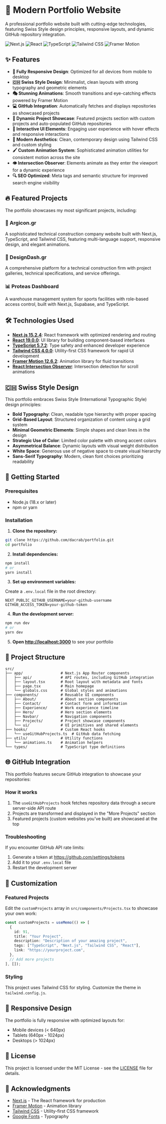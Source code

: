 # 🚀 Modern Portfolio Website

A professional portfolio website built with cutting-edge technologies, featuring Swiss Style design principles, responsive layouts, and dynamic GitHub repository integration.

![Next.js](https://img.shields.io/badge/Next.js-15.2.4-black)
![React](https://img.shields.io/badge/React-19.0.0-blue)
![TypeScript](https://img.shields.io/badge/TypeScript-5.7.2-blue)
![Tailwind CSS](https://img.shields.io/badge/Tailwind-4.0.0-38B2AC)
![Framer Motion](https://img.shields.io/badge/Framer_Motion-12.6.2-purple)

## ✨ Features

- **📱 Fully Responsive Design**: Optimized for all devices from mobile to desktop
- **🇨🇭 Swiss Style Design**: Minimalist, clean layouts with strong typography and geometric elements
- **🎭 Stunning Animations**: Smooth transitions and eye-catching effects powered by Framer Motion
- **💻 GitHub Integration**: Automatically fetches and displays repositories as showcased projects
- **🔄 Dynamic Project Showcase**: Featured projects section with custom projects and auto-populated GitHub repositories
- **🌟 Interactive UI Elements**: Engaging user experience with hover effects and responsive interactions
- **🌙 Modern Aesthetics**: Clean, contemporary design using Tailwind CSS and custom styling
- **🖌️ Custom Animation System**: Sophisticated animation utilities for consistent motion across the site
- **👁️ Intersection Observer**: Elements animate as they enter the viewport for a dynamic experience
- **🔍 SEO Optimized**: Meta tags and semantic structure for improved search engine visibility

## 🔥 Featured Projects

The portfolio showcases my most significant projects, including:

### 🏢 Argicon.gr
A sophisticated technical construction company website built with Next.js, TypeScript, and Tailwind CSS, featuring multi-language support, responsive design, and elegant animations.

### 🎨 DesignDash.gr
A comprehensive platform for a technical construction firm with project galleries, technical specifications, and service offerings.

### 📊 Proteas Dashboard
A warehouse management system for sports facilities with role-based access control, built with Next.js, Supabase, and TypeScript.

## 🛠️ Technologies Used

- **[Next.js 15.2.4](https://nextjs.org/)**: React framework with optimized rendering and routing
- **[React 19.0.0](https://react.dev/)**: UI library for building component-based interfaces
- **[TypeScript 5.7.2](https://www.typescriptlang.org/)**: Type safety and enhanced developer experience
- **[Tailwind CSS 4.0.0](https://tailwindcss.com/)**: Utility-first CSS framework for rapid UI development
- **[Framer Motion 12.6.2](https://www.framer.com/motion/)**: Animation library for fluid transitions
- **[React Intersection Observer](https://github.com/thebuilder/react-intersection-observer)**: Intersection detection for scroll animations

## 🇨🇭 Swiss Style Design

This portfolio embraces Swiss Style (International Typographic Style) design principles:

- **Bold Typography**: Clean, readable type hierarchy with proper spacing
- **Grid-Based Layout**: Structured organization of content using a grid system
- **Minimal Geometric Elements**: Simple shapes and clean lines in the design
- **Strategic Use of Color**: Limited color palette with strong accent colors
- **Asymmetrical Balance**: Dynamic layouts with visual weight distribution
- **White Space**: Generous use of negative space to create visual hierarchy
- **Sans-Serif Typography**: Modern, clean font choices prioritizing readability

## 🚀 Getting Started

### Prerequisites

- Node.js (18.x or later)
- npm or yarn

### Installation

1. **Clone the repository:**

```bash
git clone https://github.com/dacrab/portfolio.git
cd portfolio
```

2. **Install dependencies:**

```bash
npm install
# or
yarn install
```

3. **Set up environment variables:**

Create a `.env.local` file in the root directory:

```
NEXT_PUBLIC_GITHUB_USERNAME=your-github-username
GITHUB_ACCESS_TOKEN=your-github-token
```

4. **Run the development server:**

```bash
npm run dev
# or
yarn dev
```

5. **Open [http://localhost:3000](http://localhost:3000)** to see your portfolio

## 📂 Project Structure

```
src/
├── app/                 # Next.js App Router components
│   ├── api/             # API routes, including GitHub integration
│   ├── layout.tsx       # Root layout with metadata and fonts
│   ├── page.tsx         # Main homepage
│   └── globals.css      # Global styles and animations
├── components/          # Reusable UI components
│   ├── About/           # About section components
│   ├── Contact/         # Contact form and information
│   ├── Experience/      # Work experience timeline
│   ├── Hero/            # Hero section elements
│   ├── Navbar/          # Navigation components
│   ├── Projects/        # Project showcase components
│   └── ui/              # UI primitives and shared elements
├── hooks/               # Custom React hooks
│   └── useGitHubProjects.ts  # GitHub data fetching
├── utils/               # Utility functions
│   └── animations.ts    # Animation helpers
└── types/               # TypeScript type definitions
```

## 🌐 GitHub Integration

This portfolio features secure GitHub integration to showcase your repositories:

### How it works

1. The `useGitHubProjects` hook fetches repository data through a secure server-side API route
2. Projects are transformed and displayed in the "More Projects" section
3. Featured projects (custom websites you've built) are showcased at the top

### Troubleshooting

If you encounter GitHub API rate limits:

1. Generate a token at https://github.com/settings/tokens
2. Add it to your `.env.local` file
3. Restart the development server

## 🎨 Customization

### Featured Projects

Edit the `customProjects` array in `src/components/Projects.tsx` to showcase your own work:

```typescript
const customProjects = useMemo(() => [
  {
    id: 91,
    title: "Your Project",
    description: "Description of your amazing project",
    tags: ["TypeScript", "Next.js", "Tailwind CSS", "React"],
    link: "https://yourproject.com",
  },
  // Add more projects
], []);
```

### Styling

This project uses Tailwind CSS for styling. Customize the theme in `tailwind.config.js`.

## 📱 Responsive Design

The portfolio is fully responsive with optimized layouts for:
- Mobile devices (< 640px)
- Tablets (640px - 1024px)
- Desktops (> 1024px)

## 📄 License

This project is licensed under the MIT License - see the [LICENSE](LICENSE) file for details.

## 🙏 Acknowledgments

- [Next.js](https://nextjs.org/) - The React framework for production
- [Framer Motion](https://www.framer.com/motion/) - Animation library
- [Tailwind CSS](https://tailwindcss.com/) - Utility-first CSS framework
- [Google Fonts](https://fonts.google.com/) - Typography
